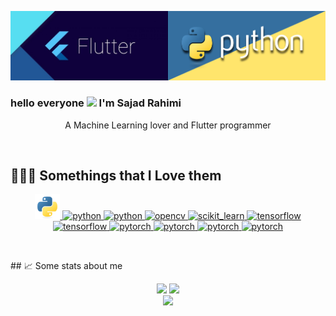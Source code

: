 <p align="center">
  <img src=https://github.com/SajadRahimi1/SajadRahimi1/raw/main/images/banner.png />
</p>

### hello everyone <img src="https://raw.githubusercontent.com/MartinHeinz/MartinHeinz/master/wave.gif" width="30px"> I'm Sajad Rahimi
<p align="center">
A Machine Learning lover and Flutter programmer</p>
</p>


<p>
 
</p>

## 👨🏻‍💻 Somethings that I Love them

<p align="center"> 
   <a href="https://www.python.org" target="_blank"> <img src="https://raw.githubusercontent.com/devicons/devicon/master/icons/python/python-original.svg" alt="python" width="40" height="40"/> </a>
      <a href="https://www.flutter.dev" target="_blank"> <img src="https://www.vectorlogo.zone/logos/flutterio/flutterio-icon.svg" alt="python" width="40" height="40"/> </a>
        <a href="https://www.dart.dev" target="_blank"> <img src="https://www.vectorlogo.zone/logos/dartlang/dartlang-icon.svg" alt="python" width="40" height="40"/> </a>    
    <a href="https://opencv.org/" target="_blank"> <img src="https://www.vectorlogo.zone/logos/opencv/opencv-icon.svg" alt="opencv" width="40" height="40"/> </a>
       <a href="https://scikit-learn.org/" target="_blank"> <img src="https://upload.wikimedia.org/wikipedia/commons/0/05/Scikit_learn_logo_small.svg" alt="scikit_learn" width="40" height="40"/> </a>
   <a href="https://www.tensorflow.org" target="_blank"> <img src="https://www.vectorlogo.zone/logos/tensorflow/tensorflow-icon.svg" alt="tensorflow" width="40" height="40"/> </a> 
     <a href="https://keras.io/" target="_blank"> <img src="https://img.stackshare.io/service/5601/keras.png" alt="tensorflow" width="40" height="40"/> </a> 
   <a href="https://pytorch.org/" target="_blank"> <img src="https://www.vectorlogo.zone/logos/pytorch/pytorch-icon.svg" alt="pytorch" width="40" height="40"/> </a> 
    <a href="https://www.linux.org/" target="_blank"> <img src="https://www.vectorlogo.zone/logos/linux/linux-icon.svg" alt="pytorch" width="40" height="40"/> </a> 
     <a href="https://getfedora.org/" target="_blank"> <img src="https://www.vectorlogo.zone/logos/getfedora/getfedora-icon.svg" alt="pytorch" width="40" height="40"/> </a> 
<a href="https://ubuntu.com/" target="_blank"> <img src="https://www.vectorlogo.zone/logos/ubuntu/ubuntu-icon.svg" alt="pytorch" width="40" height="40"/> </a>  <br>
 <p>
   
   </p>
 ## &#x1f4c8; Some stats about me
 <p align="center">
 <img src=https://github-profile-trophy.vercel.app/?username=sajadrahimi1&theme=onedark&row=1 />
 	  <img src=https://github-readme-stats.vercel.app/api?username=sajadrahimi1&bg_color=191b1f&title_color=FFE569&text_color=46D1FD&line_height=20&hide=["stars"] />
  <br/>
  <img src=https://github-readme-stats.vercel.app/api/top-langs/?username=sajadrahimi1&layout=compact&hide_border=true&bg_color=191b1f&title_color=46D1FD&text_color=fff&hide=html,css&langs_count=4 />
 
 
 
 
